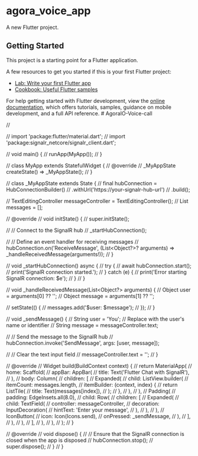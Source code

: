 # agora_voice_app

A new Flutter project.

## Getting Started

This project is a starting point for a Flutter application.

A few resources to get you started if this is your first Flutter project:

- [Lab: Write your first Flutter app](https://docs.flutter.dev/get-started/codelab)
- [Cookbook: Useful Flutter samples](https://docs.flutter.dev/cookbook)

For help getting started with Flutter development, view the
[online documentation](https://docs.flutter.dev/), which offers tutorials,
samples, guidance on mobile development, and a full API reference.
#   A g o r a I O - V o i c e - c a l l 
 
 

//

// import 'package:flutter/material.dart';
// import 'package:signalr_netcore/signalr_client.dart';

// void main() {
//   runApp(MyApp());
// }

// class MyApp extends StatefulWidget {
//   @override
//   _MyAppState createState() => _MyAppState();
// }

// class _MyAppState extends State<MyApp> {
//   final hubConnection = HubConnectionBuilder()
//       .withUrl('https://your-signalr-hub-url')
//       .build();

//   TextEditingController messageController = TextEditingController();
//   List<String> messages = [];

//   @override
//   void initState() {
//     super.initState();

//     // Connect to the SignalR hub
//     _startHubConnection();

//     // Define an event handler for receiving messages
//     hubConnection.on('ReceiveMessage', (List<Object?>? arguments) => _handleReceivedMessage(arguments!));
//   }

//   void _startHubConnection() async {
//     try {
//       await hubConnection.start();
//       print('SignalR connection started.');
//     } catch (e) {
//       print('Error starting SignalR connection: $e');
//     }
//   }

//   void _handleReceivedMessage(List<Object?> arguments) {
//     Object user = arguments[0] ?? '';
//     Object message = arguments[1] ?? '';

//     setState(() {
//       messages.add('$user: $message');
//     });
//   }

//   void _sendMessage() {
//     String user = 'You'; // Replace with the user's name or identifier
//     String message = messageController.text;

//     // Send the message to the SignalR hub
//     hubConnection.invoke('SendMessage', args: [user, message]);

//     // Clear the text input field
//     messageController.text = '';
//   }

//   @override
//   Widget build(BuildContext context) {
//     return MaterialApp(
//       home: Scaffold(
//         appBar: AppBar(
//           title: Text('Flutter Chat with SignalR'),
//         ),
//         body: Column(
//           children: [
//             Expanded(
//               child: ListView.builder(
//                 itemCount: messages.length,
//                 itemBuilder: (context, index) {
//                   return ListTile(
//                     title: Text(messages[index]),
//                   );
//                 },
//               ),
//             ),
//             Padding(
//               padding: EdgeInsets.all(8.0),
//               child: Row(
//                 children: [
//                   Expanded(
//                     child: TextField(
//                       controller: messageController,
//                       decoration: InputDecoration(
//                         hintText: 'Enter your message',
//                       ),
//                     ),
//                   ),
//                   IconButton(
//                     icon: Icon(Icons.send),
//                     onPressed: _sendMessage,
//                   ),
//                 ],
//               ),
//             ),
//           ],
//         ),
//       ),
//     );
//   }

//   @override
//   void dispose() {
//     // Ensure that the SignalR connection is closed when the app is disposed
//     hubConnection.stop();
//     super.dispose();
//   }
// }
